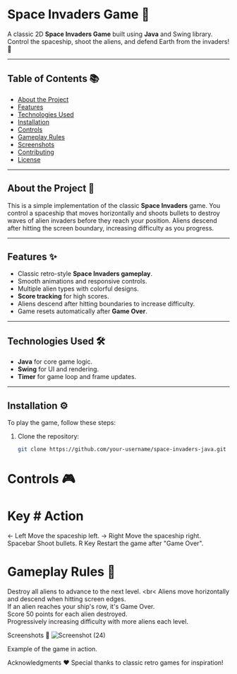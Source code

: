 # Space Invaders Game 🚀

A classic 2D **Space Invaders Game** built using **Java** and Swing library. Control the spaceship, shoot the aliens, and defend Earth from the invaders! 🌌

---

## Table of Contents 📚
- [About the Project](#about-the-project)
- [Features](#features)
- [Technologies Used](#technologies-used)
- [Installation](#installation)
- [Controls](#controls)
- [Gameplay Rules](#gameplay-rules)
- [Screenshots](#screenshots)
- [Contributing](#contributing)
- [License](#license)

---

## About the Project 🚀

This is a simple implementation of the classic **Space Invaders** game. You control a spaceship that moves horizontally and shoots bullets to destroy waves of alien invaders before they reach your position. Aliens descend after hitting the screen boundary, increasing difficulty as you progress.

---

## Features ✨
- Classic retro-style **Space Invaders gameplay**.
- Smooth animations and responsive controls.
- Multiple alien types with colorful designs.
- **Score tracking** for high scores.
- Aliens descend after hitting boundaries to increase difficulty.
- Game resets automatically after **Game Over**.

---

## Technologies Used 🛠️
- **Java** for core game logic.
- **Swing** for UI and rendering.
- **Timer** for game loop and frame updates.

---

## Installation ⚙️

To play the game, follow these steps:

1. Clone the repository:
   ```bash
   git clone https://github.com/your-username/space-invaders-java.git

# Controls 🎮
# Key          # Action
← Left	Move the spaceship left.
→ Right	Move the spaceship right.
Spacebar	Shoot bullets.
R Key	Restart the game after "Game Over".


# Gameplay Rules 🎯
Destroy all aliens to advance to the next level. <br<
Aliens move horizontally and descend when hitting screen edges. <br>
If an alien reaches your ship's row, it's Game Over. <br>
Score 50 points for each alien destroyed. <br>
Progressively increasing difficulty with more aliens each level. <br>

Screenshots 📸
![Screenshot (24)](https://github.com/user-attachments/assets/3876a5f3-e83c-4252-bff4-89ff01bace74)


Example of the game in action.

Acknowledgments ❤️
Special thanks to classic retro games for inspiration!


